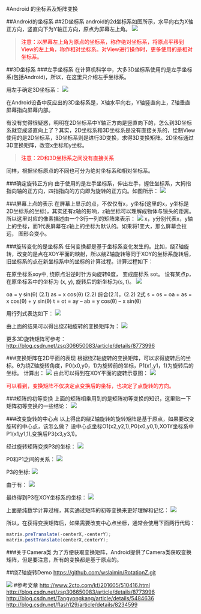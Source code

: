 ﻿#Android 的坐标系及矩阵变换

##Android的坐标系
##2D坐标系
android的2d坐标系如图所示，水平向右为X轴正方向，竖直向下为Y轴正方向，原点为屏幕左上角。
![](https://www.github.com/wslaimin/blog/raw/master/pics/xy.jpg)

><font color="0xff000000">注意：以屏幕左上角为原点的坐标系，称作绝对坐标系，将原点平移到View的左上角，称作相对坐标系。对View进行操作时，更多使用的是相对坐标系。</font>

##3D坐标系
###左手坐标系
在计算机科学中，大多3D坐标系使用的是左手坐标系(包括Android)，所以，在这里只介绍左手坐标系。

用左手确定3D坐标系：
![](https://www.github.com/wslaimin/blog/raw/master/pics/zuoshou.PNG)

在Android设备中反应出的3D坐标系是，X轴水平向右，Y轴竖直向上，Z轴垂直屏幕指向屏幕内部。

有没有觉得很疑惑，明明在2D坐标系中Y轴正方向是竖直向下的，怎么到3D坐标系就变成竖直向上了？其实，2D坐标系和3D坐标系是没有直接关系的，绘制View使用的是2D坐标系，3D坐标系则是进行3D变换，求得3D变换矩阵。2D坐标通过3D变换矩阵，改变x坐标和y坐标。

><font color="0xff000000">注意：2D和3D坐标系之间没有直接关系</font>

同样，根据坐标原点的不同也可分为绝对坐标系和相对坐标系。

###确定旋转正方向
由于使用的是左手坐标系，伸出左手，握住坐标系，大拇指指向轴的正方向，四指指向的方向即为旋转的正方向。如图所示：
![](https://www.github.com/wslaimin/blog/raw/master/pics/fangxiang.png)

###屏幕上点的表示
在屏幕上显示的点，不仅仅有x，y坐标(这里的x，y坐标是2D坐标系的坐标)，其实还有z轴的影响，z轴坐标可以理解成物体与镜头的距离。所以这里对应的像素描述由一个3行一列的矩阵来表示：
![](https://www.github.com/wslaimin/blog/raw/master/pics/xy1.png)
x，y分别代表x，y轴上的坐标，而1代表屏幕在z轴上的坐标为默认的。如果将1变大，那么屏幕会拉远， 图形会变小。

###旋转变化的是坐标系
任何变换都是基于坐标系变化发生的。比如，绕Z轴旋转，改变的是点在XOY平面的映射，所以绕Z轴旋转等同于XOY的坐标系旋转后，旧坐标系的点在新坐标系中的坐标的计算过程。计算过程如下：

在原坐标系xoy中,  绕原点沿逆时针方向旋转θ度， 变成座标系 sot。
设有某点p，在原坐标系中的坐标为 (x, y), 旋转后的新坐标为(s, t)。
![](https://www.github.com/wslaimin/blog/raw/master/pics/xuanzhuan.gif)

oa = y sin(θ)   (2.1)
as = x cos(θ)   (2.2)
综合(2.1)，(2.2) 2式
s =  os = oa + as = x cos(θ) + y sin(θ) 
t =  ot = ay – ab = y cos(θ) – x sin(θ)

用行列式表达如下：
![](https://www.github.com/wslaimin/blog/raw/master/pics/zxuanzhuan.png)

由上面的结果可以得出绕Z轴旋转的变换矩阵为：
![](https://www.github.com/wslaimin/blog/raw/master/pics/zbianhuan.png)

更多3D旋转矩阵可参考：
http://blog.csdn.net/zsq306650083/article/details/8773996

###变换矩阵在2D平面的表现
根据绕Z轴旋转的变换矩阵，可以求得旋转后的坐标。θ为绕Z轴旋转角度，P0(x0,y0，1)为旋转前的坐标，P1(x1,y1，1)为旋转后的坐标。
计算出：
![](https://www.github.com/wslaimin/blog/raw/master/pics/x1y1.png)
由此可以得到在XOY平面的旋转示意图：
![](https://www.github.com/wslaimin/blog/raw/master/pics/xyxuanzhuan.png)

<font color="0xff000000">可以看到，变换矩阵不仅决定点变换后的坐标，也决定了点旋转的方向。</font>

###矩阵的初等变换
上面的矩阵相乘用到的是矩阵初等变换的知识，这里贴一下矩阵初等变换的一些结论：
![](https://www.github.com/wslaimin/blog/raw/master/pics/jzjielun.png)

###改变旋转的中心点
以上得出的绕Z轴旋转的旋转矩阵是基于原点，如果要改变旋转的中心点，该怎么做？
设中心点坐标O1(x2,y2,1),P0(x0,y0,1),XO1Y坐标系中P1(x1,y1,1),变换后P3(x3,y3,1)。

经过旋转矩阵变换P3的坐标：
![](https://www.github.com/wslaimin/blog/raw/master/pics/x3y3.png)

P0和P1之间的关系：
![](https://www.github.com/wslaimin/blog/raw/master/pics/guanxi.png)

P3的坐标:
![](https://www.github.com/wslaimin/blog/raw/master/pics/p3.png)

由于有：
![](https://www.github.com/wslaimin/blog/raw/master/pics/chudeng.png)

最终得到P3在XOY坐标系的坐标：
![](https://www.github.com/wslaimin/blog/raw/master/pics/jieguo.png)

上面是纯数学计算过程，其实通过矩阵的初等变换来更好理解和记忆：
![](https://www.github.com/wslaimin/blog/raw/master/pics/koujue.png)

所以，在获得变换矩阵后，如果需要改变中心点坐标，通常会使用下面两行代码：

```java
matrix.preTranslate(-centerX,-centerY);
matrix.postTranslate(centerX,centerY);
```

###关于Camera类
为了方便获取变换矩阵，Android提供了Camera类获取变换矩阵，但是要注意，所有的变换都是基于原点的。

##绕Z轴旋转Demo
https://github.com/wslaimin/RotationZ.git

![](https://www.github.com/wslaimin/blog/raw/master/pics/zdemo.JPG)
#参考文章
http://www.2cto.com/kf/201605/510416.html
http://blog.csdn.net/zsq306650083/article/details/8773996
http://blog.csdn.net/Tangyongkang/article/details/5484636
http://blog.csdn.net/flash129/article/details/8234599


